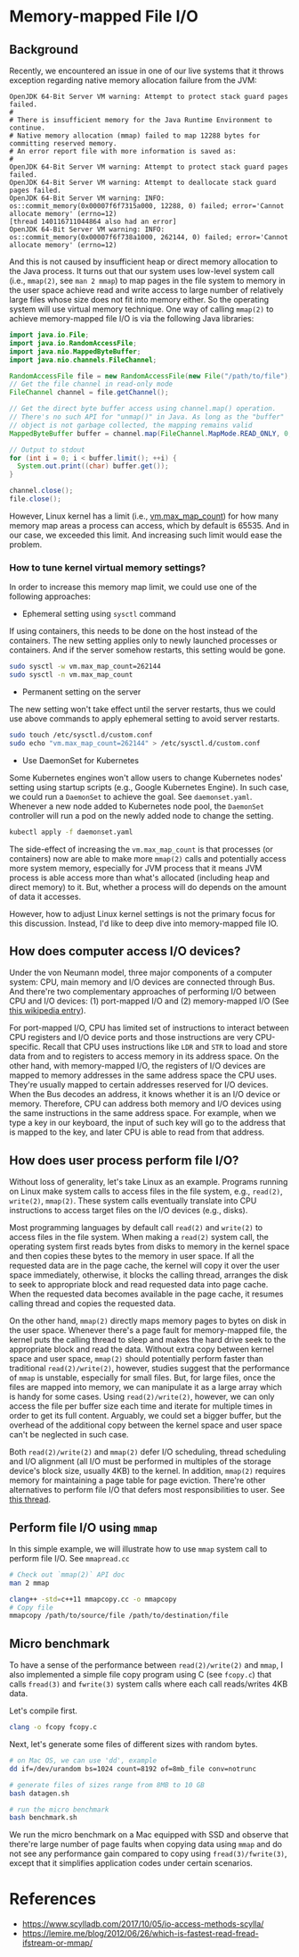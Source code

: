 # Memory-mapped File I/O


## Background

Recently, we encountered an issue in one of our live systems that it throws exception regarding
native memory allocation failure from the JVM:

```
OpenJDK 64-Bit Server VM warning: Attempt to protect stack guard pages failed.
#
# There is insufficient memory for the Java Runtime Environment to continue.
# Native memory allocation (mmap) failed to map 12288 bytes for committing reserved memory.
# An error report file with more information is saved as:
#
OpenJDK 64-Bit Server VM warning: Attempt to protect stack guard pages failed.
OpenJDK 64-Bit Server VM warning: Attempt to deallocate stack guard pages failed.
OpenJDK 64-Bit Server VM warning: INFO: os::commit_memory(0x00007f6f7315a000, 12288, 0) failed; error='Cannot allocate memory' (errno=12)
[thread 140116711044864 also had an error]
OpenJDK 64-Bit Server VM warning: INFO: os::commit_memory(0x00007f6f738a1000, 262144, 0) failed; error='Cannot allocate memory' (errno=12)
```

And this is not caused by insufficient heap or direct memory allocation to the Java process. It
turns out that our system uses low-level system call (i.e., `mmap(2)`, see `man 2 mmap`) to map
pages in the file system to memory in the user space achieve read and write access to large number
of relatively large files whose size does not fit into memory either. So the operating system will
use virtual memory technique. One way of calling `mmap(2)` to achieve memory-mapped file I/O is via
the following Java libraries:

```java
import java.io.File;
import java.io.RandomAccessFile;
import java.nio.MappedByteBuffer;
import java.nio.channels.FileChannel;

RandomAccessFile file = new RandomAccessFile(new File("/path/to/file"), "r");
// Get the file channel in read-only mode
FileChannel channel = file.getChannel();

// Get the direct byte buffer access using channel.map() operation.
// There's no such API for "unmap()" in Java. As long as the "buffer"
// object is not garbage collected, the mapping remains valid
MappedByteBuffer buffer = channel.map(FileChannel.MapMode.READ_ONLY, 0, channel.size());

// Output to stdout
for (int i = 0; i < buffer.limit(); ++i) {
  System.out.print((char) buffer.get());
}

channel.close();
file.close();
```

However, Linux kernel has a limit (i.e., [vm.max_map_count](
https://www.kernel.org/doc/Documentation/sysctl/vm.txt)) for how many memory map areas a process can
access, which by default is 65535. And in our case, we exceeded this limit. And increasing such
limit would ease the problem.


### How to tune kernel virtual memory settings?

In order to increase this memory map limit, we could use one of the following approaches:

- Ephemeral setting using `sysctl` command

If using containers, this needs to be done on the host instead of the containers. The new setting
applies only to newly launched processes or containers. And if the server somehow restarts, this
setting would be gone.

```bash
sudo sysctl -w vm.max_map_count=262144
sudo sysctl -n vm.max_map_count
```

- Permanent setting on the server

The new setting won't take effect until the server restarts, thus we could use above commands to
apply ephemeral setting to avoid server restarts.

```bash
sudo touch /etc/sysctl.d/custom.conf
sudo echo "vm.max_map_count=262144" > /etc/sysctl.d/custom.conf
```

- Use DaemonSet for Kubernetes

Some Kubernetes engines won't allow users to change Kubernetes nodes' setting using startup
scripts (e.g., Google Kubernetes Engine). In such case, we could run a `DaemonSet` to achieve the
goal. See `daemonset.yaml`. Whenever a new node added to Kubernetes node pool, the `DaemonSet`
controller will run a pod on the newly added node to change the setting.


```bash
kubectl apply -f daemonset.yaml
```

The side-effect of increasing the `vm.max_map_count` is that processes (or containers) now are
able to make more `mmap(2)` calls and potentially access more system memory, especially for JVM
process that it means JVM process is able access more than what's allocated (including heap and
direct memory) to it. But, whether a process will do depends on the amount of data it accesses.

However, how to adjust Linux kernel settings is not the primary focus for this discussion. Instead,
I'd like to deep dive into memory-mapped file IO.


## How does computer access I/O devices?

Under the von Neumann model, three major components of a computer system: CPU, main memory and I/O
devices are connected through Bus. And there're two complementary approaches of performing I/O
between CPU and I/O devices: (1) port-mapped I/O and (2) memory-mapped I/O (See [this wikipedia
entry](https://en.wikipedia.org/wiki/Memory-mapped_I/O#Port_I/O_via_device_drivers)).

For port-mapped I/O, CPU has limited set of instructions to interact between CPU registers and I/O
device ports and those instructions are very CPU-specific. Recall that CPU uses instructions like
`LDR` and `STR` to load and store data from and to registers to access memory in its address space.
On the other hand, with memory-mapped I/O, the registers of I/O devices are mapped to memory
addresses in the same address space the CPU uses. They're usually mapped to certain addresses
reserved for I/O devices. When the Bus decodes an address, it knows whether it is an I/O device or
memory. Therefore, CPU can address both memory and I/O devices using the same instructions in the
same address space. For example, when we type a key in our keyboard, the input of such key will go
to the address that is mapped to the key, and later CPU is able to read from that address.


## How does user process perform file I/O?

Without loss of generality, let's take Linux as an example. Programs running on Linux make system
calls to access files in the file system, e.g., `read(2)`, `write(2)`, `mmap(2)`. These system calls
eventually translate into CPU instructions to access target files on the I/O devices (e.g., disks).

Most programming languages by default call `read(2)` and `write(2)` to access files in the file system.
When making a `read(2)` system call, the operating system first reads bytes from disks to memory in
the kernel space and then copies these bytes to the memory in user space. If all the requested data
are in the page cache, the kernel will copy it over the user space immediately, otherwise, it blocks
the calling thread, arranges the disk to seek to appropriate block and read requested data into page
cache. When the requested data becomes available in the page cache, it resumes calling thread and
copies the requested data.

On the other hand, `mmap(2)` directly maps memory pages to bytes on disk in the user space. Whenever
there's a page fault for memory-mapped file, the kernel puts the calling thread to sleep and makes
the hard drive seek to the appropriate block and read the data. Without extra copy between kernel
space and user space, `mmap(2)` should potentially perform faster than traditional `read(2)/write(2)`,
however, studies suggest that the performance of `mmap` is unstable, especially for small files.
But, for large files, once the files are mapped into memory, we can manipulate it as a large array
which is handy for some cases. Using `read(2)/write(2)`, however, we can only access the file per
buffer size each time and iterate for multiple times in order to get its full content. Arguably, we
could set a bigger buffer, but the overhead of the additional copy between the kernel space and user
space can't be neglected in such case.

Both `read(2)/write(2)` and `mmap(2)` defer I/O scheduling, thread scheduling and I/O alignment (all
I/O must be performed in multiples of the storage device's block size, usually 4KB) to the kernel.
In addition, `mmap(2)` requires memory for maintaining a page table for page eviction. There're other
alternatives to perform file I/O that defers most responsibilities to user. See [this
thread](https://www.scylladb.com/2017/10/05/io-access-methods-scylla/).


## Perform file I/O using `mmap`

In this simple example, we will illustrate how to use `mmap` system call to perform file I/O. See
`mmapread.cc`

```bash
# Check out `mmap(2)` API doc
man 2 mmap

clang++ -std=c++11 mmapcopy.cc -o mmapcopy
# Copy file
mmapcopy /path/to/source/file /path/to/destination/file
```

## Micro benchmark

To have a sense of the performance between `read(2)/write(2)` and `mmap`, I also implemented a simple
file copy program using C (see `fcopy.c`) that calls `fread(3)` and `fwrite(3)` system calls where
each call reads/writes 4KB data.

Let's compile first.

```bash
clang -o fcopy fcopy.c
```

Next, let's generate some files of different sizes with random bytes.

```bash
# on Mac OS, we can use 'dd', example
dd if=/dev/urandom bs=1024 count=8192 of=8mb_file conv=notrunc

# generate files of sizes range from 8MB to 10 GB
bash datagen.sh

# run the micro benchmark
bash benchmark.sh
```

We run the micro benchmark on a Mac equipped with SSD and observe that there're large number of page
faults when copying data using `mmap` and do not see any performance gain compared to
copy using `fread(3)/fwrite(3)`, except that it simplifies application codes under certain scenarios.


# References

- https://www.scylladb.com/2017/10/05/io-access-methods-scylla/
- https://lemire.me/blog/2012/06/26/which-is-fastest-read-fread-ifstream-or-mmap/
